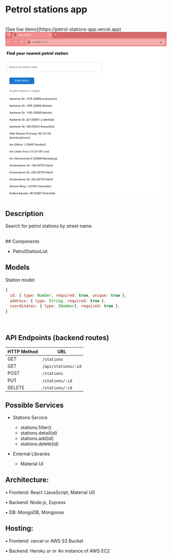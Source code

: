 # Petrol stations app
<br>
[See live demo](https://petrol-stations-app.vercel.app)
<br>

<img src="https://github.com/Cleverttech/petrol-stations-app/blob/main/public/demo.png" alt="demo-Image" margin="auto 0px" />

## Description

Search for petrol stations by street name.

<br>
## Components

- PetrolStationList

## Models

Station model

```javascript
{
  id: { type: Number, required: true, unique: true },
  address: { type: String, required: true },
  coordinates: { type: [Number], required: true },
}
```
<br>


## API Endpoints (backend routes)

| HTTP Method | URL                         |
| ----------- | --------------------------- |
| GET         | `/stations`                 |
| GET         | `/api/stations/:id`  |
| POST        | `/stations`                 |
| PUT         | `/stations/:id`             |
| DELETE      | `/stations/:id`             |


## Possible Services

- Stations Service
  - stations.filter()
  - stations.detail(id)
  - stations.add(id)
  - stations.delete(id)
    
- External Libraries
  - Material UI

## Architecture:

• Frontend: React (JavaScript, Material UI)

• Backend: Node.js, Express
 
• DB: MongoDB, Mongoose

## Hosting:

• Frontend: vercel or AWS S3 Bucket

• Backend: Heroku or or An instance of AWS EC2

 





